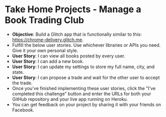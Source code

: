 # Take Home Projects - Manage a Book Trading Club

- **Objective**: Build a Glitch app that is functionally similar to this: https://chrome-delivery.glitch.me.
- Fulfill the below user stories. Use whichever libraries or APIs you need. Give it your own personal style.
- **User Story**: I can view all books posted by every user.
- **User Story**: I can add a new book.
- **User Story**: I can update my settings to store my full name, city, and state.
- **User Story**: I can propose a trade and wait for the other user to accept the trade.
- Once you've finished implementing these user stories, click the "I've completed this challenge" button and enter the URLs for both your GitHub repository and your live app running on Heroku.
- You can get feedback on your project by sharing it with your friends on Facebook.